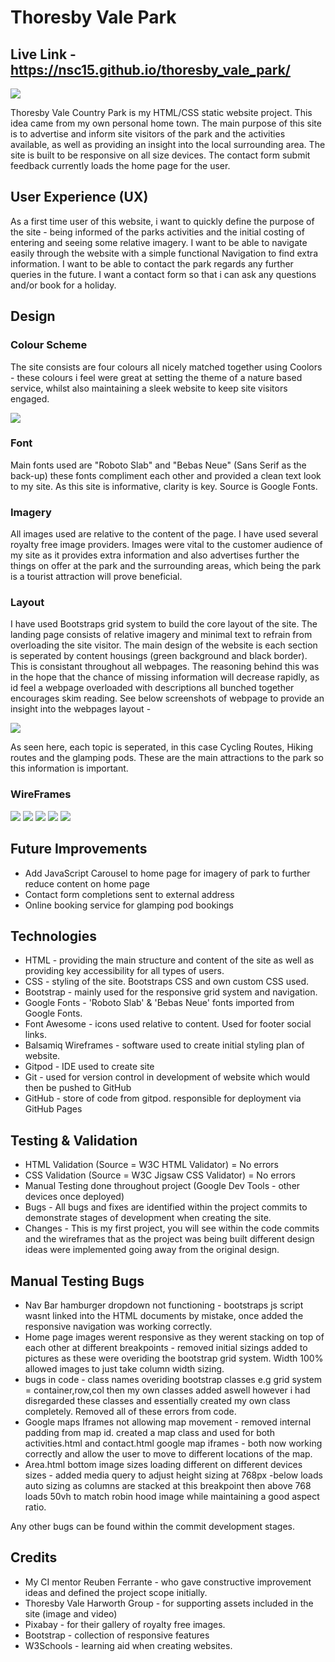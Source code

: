 # Thoresby Vale Park

## Live Link - https://nsc15.github.io/thoresby_vale_park/


![](assets/images/responsive.jpg)

Thoresby Vale Country Park is my HTML/CSS static website project. This idea came from my own personal home town. The main purpose of this site is to advertise and inform site visitors of the park and the activities available, as well as providing an insight into the local surrounding area. The site is built to be responsive on all size devices. The contact form submit feedback currently loads the home page for the user.

## User Experience (UX)

As a first time user of this website, i want to quickly define the purpose of the site - being informed of the parks activities and the initial costing of entering and seeing some relative imagery.
I want to be able to navigate easily through the website with a simple functional Navigation to find extra information.
I want to be able to contact the park regards any further queries in the future.
I want a contact form so that i can ask any questions and/or book for a holiday.

## Design

### Colour Scheme

The site consists are four colours all nicely matched together using Coolors - these colours i feel were great at setting the theme of a nature based service, whilst also maintaining a sleek website to keep site visitors engaged.

![](assets/images/colours.png)

### Font

Main fonts used are "Roboto Slab" and "Bebas Neue" (Sans Serif as the back-up) these fonts compliment each other and provided a clean text look to my site. As this site is informative, clarity is key.
Source is Google Fonts.

### Imagery

All images used are relative to the content of the page. I have used several royalty free image providers. Images were vital to the customer audience of my site as it provides extra information and also advertises further the things on offer at the park and the surrounding areas, which being the park is a tourist attraction will prove beneficial.

### Layout

I have used Bootstraps grid system to build the core layout of the site. The landing page consists of relative imagery and minimal text to refrain from overloading the site visitor. The main design of the website is each section is seperated by content housings (green background and black border). This is consistant throughout all webpages. The reasoning behind this was in the hope that the chance of missing information will decrease rapidly, as id feel a webpage overloaded with descriptions all bunched together encourages skim reading. See below screenshots of webpage to provide an insight into the webpages layout - 

![](assets/images/webpage.webp)

As seen here, each topic is seperated, in this case Cycling Routes, Hiking routes and the glamping pods. These are the main attractions to the park so this information is important.
### WireFrames

![](assets/images/home-page.png)
![](assets/images/activities-page.png)
![](assets/images/area-page.png)
![](assets/images/contact.png)
![](assets/images/mobile.png)

## Future Improvements

- Add JavaScript Carousel to home page for imagery of park to further reduce content on home page
- Contact form completions sent to external address
- Online booking service for glamping pod bookings

## Technologies

- HTML - providing the main structure and content of the site as well as providing key accessibility for all types of users.
- CSS - styling of the site. Bootstraps CSS and own custom CSS used.
- Bootstrap - mainly used for the responsive grid system and navigation.
- Google Fonts - 'Roboto Slab' & 'Bebas Neue' fonts imported from Google Fonts.
- Font Awesome - icons used relative to content. Used for footer social links.
- Balsamiq Wireframes - software used to create initial styling plan of website.
- Gitpod - IDE used to create site
- Git - used for version control in development of website which would then be pushed to GitHub
- GitHub - store of code from gitpod. responsible for deployment via GitHub Pages

## Testing & Validation

- HTML Validation (Source = W3C HTML Validator) = No errors
- CSS Validation (Source = W3C Jigsaw CSS Validator) = No errors
- Manual Testing done throughout project (Google Dev Tools - other devices once deployed)
- Bugs - All bugs and fixes are identified within the project commits to demonstrate stages of development when creating the site.
- Changes - This is my first project, you will see within the code commits and the wireframes that as the project was being built different design ideas were implemented going away from the original design.

## Manual Testing Bugs 

- Nav Bar hamburger dropdown not functioning - bootstraps js script wasnt linked into the HTML documents by mistake, once added the responsive navigation was working correctly.
- Home page images werent responsive as they werent stacking on top of each other at different breakpoints - removed initial sizings added to pictures as these were overiding the bootstrap grid system. Width 100% allowed images to just take column width sizing.
- bugs in code - class names overiding bootstrap classes e.g grid system = container,row,col then my own classes added aswell however i had disregarded these classes and essentially created my own class completely. Removed all of these errors from code.
- Google maps Iframes not allowing map movement - removed internal padding from map id. created a map class and used for both activities.html and contact.html google map iframes - both now working correctly and allow the user to move to different locations of the map.
- Area.html bottom image sizes loading different on different devices sizes - added media query to adjust height sizing at 768px -below loads auto sizing as columns are stacked at this breakpoint then above 768 loads 50vh to match robin hood image while maintaining a good aspect ratio.

Any other bugs can be found within the commit development stages.

## Credits 

- My CI mentor Reuben Ferrante - who gave constructive improvement ideas and defined the project scope initially.
- Thoresby Vale Harworth Group - for supporting assets included in the site (image and video)
- Pixabay - for their gallery of royalty free images.
- Bootstrap - collection of responsive features
- W3Schools - learning aid when creating websites.